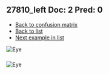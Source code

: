 ## 27810_left Doc: 2 Pred: 0
- [Back to confusion matrix](https://github.com/juliandewit/kaggle_retinopathy/blob/master/matrix.md)
- [Back to list](https://github.com/juliandewit/kaggle_retinopathy/blob/master/lists/20/list.md)
- [Next example in list](https://github.com/juliandewit/kaggle_retinopathy/blob/master/lists/20/28/28039_left.md)

![Eye](https://retinopaty.blob.core.windows.net/size1024/27810_left_2.jpeg)

### 

![Eye]()
